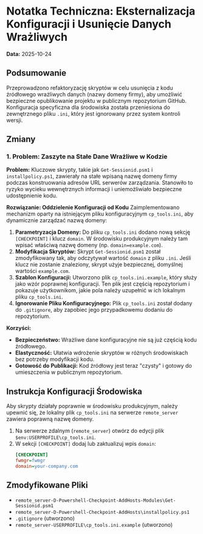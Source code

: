 # Notatka Techniczna: Eksternalizacja Konfiguracji i Usunięcie Danych Wrażliwych

**Data:** 2025-10-24

## Podsumowanie

Przeprowadzono refaktoryzację skryptów w celu usunięcia z kodu źródłowego wrażliwych danych (nazwy domeny firmy), aby umożliwić bezpieczne opublikowanie projektu w publicznym repozytorium GitHub. Konfiguracja specyficzna dla środowiska została przeniesiona do zewnętrznego pliku `.ini`, który jest ignorowany przez system kontroli wersji.

## Zmiany

### 1. Problem: Zaszyte na Stałe Dane Wrażliwe w Kodzie

**Problem:**
Kluczowe skrypty, takie jak `Get-Sessionid.psm1` i `installpolicy.ps1`, zawierały na stałe wpisaną nazwę domeny firmy podczas konstruowania adresów URL serwerów zarządzania. Stanowiło to ryzyko wycieku wewnętrznych informacji i uniemożliwiało bezpieczne udostępnienie kodu.

**Rozwiązanie: Oddzielenie Konfiguracji od Kodu**
Zaimplementowano mechanizm oparty na istniejącym pliku konfiguracyjnym `cp_tools.ini`, aby dynamicznie zarządzać nazwą domeny:

1.  **Parametryzacja Domeny:** Do pliku `cp_tools.ini` dodano nową sekcję `[CHECKPOINT]` i klucz `domain`. W środowisku produkcyjnym należy tam wpisać właściwą nazwę domeny (np. `domain=example.com`).
2.  **Modyfikacja Skryptów:** Skrypt `Get-Sessionid.psm1` został zmodyfikowany tak, aby odczytywał wartość `domain` z pliku `.ini`. Jeśli klucz nie zostanie znaleziony, skrypt użyje bezpiecznej, domyślnej wartości `example.com`.
3.  **Szablon Konfiguracji:** Utworzono plik `cp_tools.ini.example`, który służy jako wzór poprawnej konfiguracji. Ten plik jest częścią repozytorium i pokazuje użytkownikom, jakie pola należy uzupełnić w ich lokalnym pliku `cp_tools.ini`.
4.  **Ignorowanie Pliku Konfiguracyjnego:** Plik `cp_tools.ini` został dodany do `.gitignore`, aby zapobiec jego przypadkowemu dodaniu do repozytorium.

**Korzyści:**
- **Bezpieczeństwo:** Wrażliwe dane konfiguracyjne nie są już częścią kodu źródłowego.
- **Elastyczność:** Ułatwia wdrożenie skryptów w różnych środowiskach bez potrzeby modyfikacji kodu.
- **Gotowość do Publikacji:** Kod źródłowy jest teraz "czysty" i gotowy do umieszczenia w publicznym repozytorium.

## Instrukcja Konfiguracji Środowiska

Aby skrypty działały poprawnie w środowisku produkcyjnym, należy upewnić się, że lokalny plik `cp_tools.ini` na serwerze `remote_server` zawiera poprawną nazwę domeny.

1.  Na serwerze zdalnym (`remote_server`) otwórz do edycji plik `$env:USERPROFILE\cp_tools.ini`.
2.  W sekcji `[CHECKPOINT]` dodaj lub zaktualizuj wpis `domain`:
    ```ini
    [CHECKPOINT]
    fwmgr=fwmgr
    domain=your-company.com
    ```

## Zmodyfikowane Pliki

-   `remote_server-D-Powershell-Checkpoint-AddHosts-Modules\Get-Sessionid.psm1`
-   `remote_server-D-Powershell-Checkpoint-AddHosts\installpolicy.ps1`
-   `.gitignore` (utworzono)
-   `remote_server-USERPROFILE\cp_tools.ini.example` (utworzono)
